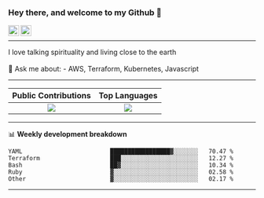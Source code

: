 ### Hey there, and welcome to my Github 👋

<a href="https://www.linkedin.com/in/ibrahiem-mohammad/" target="_blank">
  <img align="left" alt="Ibrahiem's LinkdeIn" width="22px" src="https://cdn.worldvectorlogo.com/logos/linkedin-icon-2.svg"/>
</a>
<a href="https://imohammd.netlify.app/" target="_blank">
  <img align="left" alt="Ibrahiem's Website" width="22px" src="https://cdn.worldvectorlogo.com/logos/netlify.svg"/>
</a>
<br>
<hr>
I love talking spirituality and living close to the earth
<br>
<br>
💬 Ask me about: 
- AWS, Terraform, Kubernetes, Javascript

-------

Public Contributions             |  Top Languages
:-------------------------:|:-------------------------:
![](https://github-readme-stats.vercel.app/api?username=ibrahiem96&show_icons=true&count_private=true&bg_color=30,e96443,904e95&title_color=fff&text_color=fff)  |  ![](https://github-readme-stats.vercel.app/api/top-langs/?username=ibrahiem96&layout=compact&bg_color=30,e96443,904e95&title_color=fff&text_color=fff&hide=html,css)

-------
📊 **Weekly development breakdown**
<!--START_SECTION:waka-->

```text
YAML                         █████████████████▓░░░░░░░   70.47 %
Terraform                    ███░░░░░░░░░░░░░░░░░░░░░░   12.27 %
Bash                         ██▓░░░░░░░░░░░░░░░░░░░░░░   10.34 %
Ruby                         ▓░░░░░░░░░░░░░░░░░░░░░░░░   02.58 %
Other                        ▓░░░░░░░░░░░░░░░░░░░░░░░░   02.17 %
```

<!--END_SECTION:waka-->
-------
